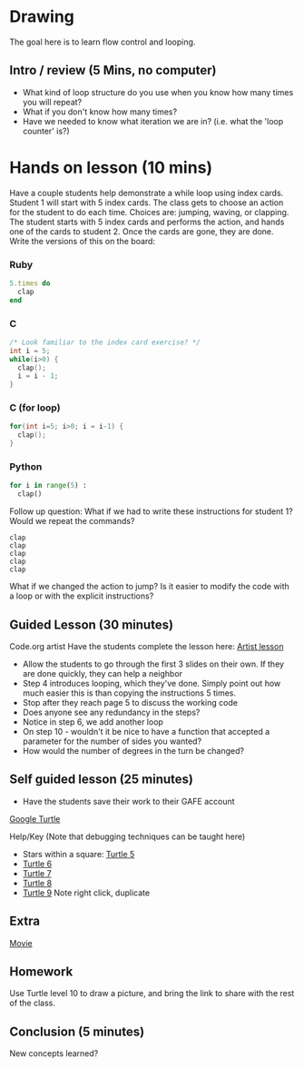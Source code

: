# Drawing
The goal here is to learn flow control and looping.  

## Intro / review (5 Mins, no computer)
* What kind of loop structure do you use when you know how many times you will repeat?
 * What if you don't know how many times? 
 * Have we needed to know what iteration we are in? (i.e. what the 'loop counter' is?)  

# Hands on lesson (10 mins)
Have a couple students help demonstrate a while loop using index cards.  Student 1 will start with 5 index cards.  The class gets to choose an action for the student to do each time. Choices are: jumping, waving, or clapping.   The student starts with 5 index cards and performs the action, and hands one of the cards to student 2.  Once the cards are gone, they are done. Write the versions of this on the board:

### Ruby
```ruby
5.times do 
  clap
end
```

### C
```C
/* Look familiar to the index card exercise? */
int i = 5;
while(i>0) {
  clap();
  i = i - 1; 
}
```

### C (for loop)
```C
for(int i=5; i>0; i = i-1) {
  clap();
}
``` 

### Python
```python
for i in range(5) :
  clap()

```

Follow up question:
What if we had to write these instructions for student 1?  Would we repeat the commands? 

```
clap
clap
clap
clap
clap
```

What if we changed the action to jump? Is it easier to modify the code with a loop or with the explicit instructions?

## Guided Lesson (30 minutes)
Code.org artist
Have the students complete the lesson here:
[Artist lesson](http://studio.code.org/s/artist/stage/1/puzzle/1)

* Allow the students to go through the first 3 slides on their own. If they are done quickly, they can help a neighbor
* Step 4 introduces looping, which they've done. Simply point out how much easier this is than copying the instructions 5 times. 
* Stop after they reach page 5 to discuss the working code
 * Does anyone see any redundancy in the steps?  
 * Notice in step 6, we add another loop
* On step 10 - wouldn't it be nice to have a function that accepted a parameter for the number of sides you wanted? 
 * How would the number of degrees in the turn be changed?

## Self guided lesson (25 minutes)
* Have the students save their work to their GAFE account

[Google Turtle](https://blockly-games.appspot.com/turtle?lang=en)

Help/Key (Note that debugging techniques can be taught here)
* Stars within a square: [Turtle 5](https://blockly-games.appspot.com/turtle?lang=en&level=5#h3b2vb)
* [Turtle 6](https://blockly-games.appspot.com/turtle?lang=en&level=6#ftfm3a) 
* [Turtle 7](https://blockly-games.appspot.com/turtle?lang=en&level=7#eeffd5)
* [Turtle 8](https://blockly-games.appspot.com/turtle?lang=en&level=8#awusc6)
* [Turtle 9](https://blockly-games.appspot.com/turtle?lang=en&level=9) Note right click, duplicate


## Extra 

[Movie](https://blockly-games.appspot.com/movie?lang=en)

## Homework 
Use Turtle level 10 to draw a picture, and bring the link to share with the rest of the class. 

## Conclusion (5 minutes)
New concepts learned? 